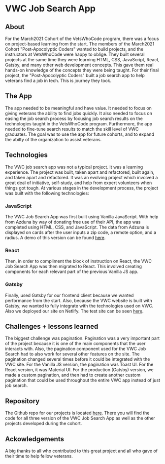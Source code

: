 # VWC Job Search App

## About
For the March2021 Cohort of the VetsWhoCode program, there was a focus on project-based learning from the start. The members of the March2021 Cohort "Post-Apocolyptic Coders" wanted to build projects, and the instructors at VetsWhoCode were happy to oblige. They built several projects at the same time they were learning HTML, CSS, JavaScript, React, Gatsby, and many other web development concepts. This gave them real hands-on knowledge of the concepts they were being taught. For their final project, the "Post-Apocolyptic Coders" built a job search app to help veterans find a job in tech. This is journey they took. 

## The App
The app needed to be meaningful and have value. It needed to focus on giving veterans the ability to find jobs quickly. It also needed to focus on easing the job search process by focusing job search results on the technologies taught in the VetsWhoCode program. Furthermore, the app needed to fine-tune search results to match the skill level of VWC graduates. The goal was to use the app for future cohorts, and to expand the abilty of the organization to assist veterans. 

## Technologies
The VWC job search app was not a typical project. It was a learning experience. The project was built, taken apart and refactored, built again, and taken apart and refactored. It was an evolving project which involved a great deal of initiative, self-study, and help from expert volunteers when things got tough. At various stages in the development process, the project was built with the following technologies:
### JavaScript
The VWC Job Search App was first built using Vanilla JavaScript. With help from Azduna by way of donating free use of their API, the app was completed using HTML, CSS, and JavaScript. The data from Adzuna is displayed on cards after the user inputs a zip code, a remote option, and a radius. A demo of this version can be found [here](https://stephanlamoureux.github.io/job-search-mvp/). 
### React
Then, in order to compliment the block of instruction on React, the VWC Job Search App was then migrated to React. This involved creating components for each relevant part of the previous Vanilla JS app. 
### Gatsby
Finally, used Gatsby for our frontend client because we wanted performance from the start. Also, because the VWC website is built with Gatsby, we wanted to fully integrate with the technologies used on VWC. Also we deployed our site on Netlify. The test site can be seen [here](https://test-vwc-job-app.netlify.app/).

## Challenges + lessons learned
The biggest challenge was pagination. Pagination was a very important part of the project because it is one of the main components that the user interacts with. Also, the pagination component used for the VWC Job Search had to also work for several other features on the site. The pagination changed several times before it could be integrated with the VWC site. For the Vanilla JS version, the pagination was Toast UI. For the React version, it was Material UI. For the production (Gatsby) version, we made a custom pagination, and then had to create another custom pagination that could be used throughout the entire VWC app instead of just job search. 

## Repository
The Github repo for our projects is located [here](https://github.com/Vets-Who-Code/march2021). There you will find the code for all three version of the VWC Job Search App as well as the other projects developed during the cohort.

## Ackowledgements
A big thanks to all who contributed to this great project and all who gave of their time to help fellow veterans.  
